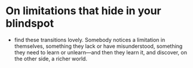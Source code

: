 # On limitations that hide in your blindspot
- find these transitions lovely. Somebody notices a limitation in themselves, something they lack or have misunderstood, something they need to learn or unlearn—and then they learn it, and discover, on the other side, a richer world.
